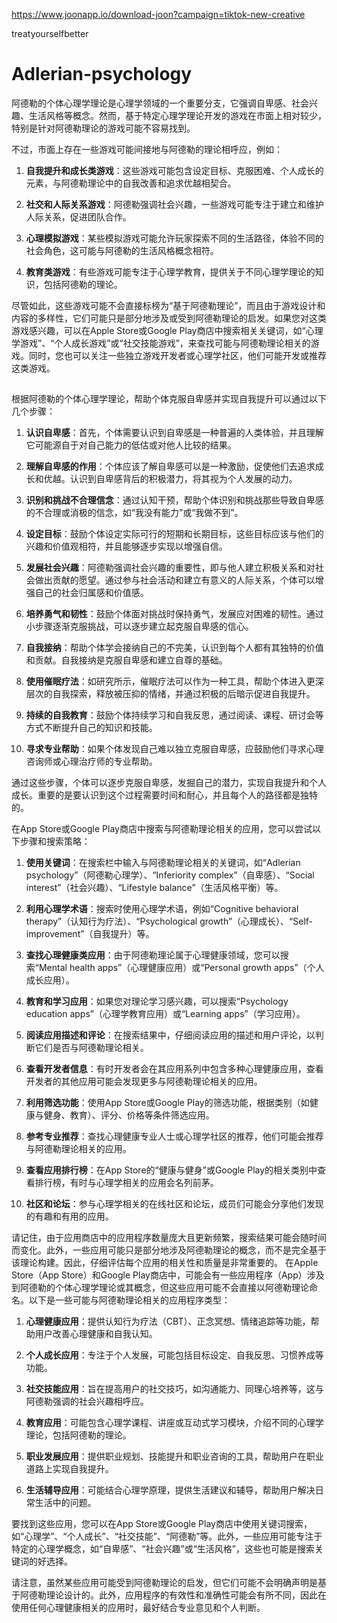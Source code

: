 https://www.joonapp.io/download-joon?campaign=tiktok-new-creative

treatyourselfbetter

# Adlerian-psychology

阿德勒的个体心理学理论是心理学领域的一个重要分支，它强调自卑感、社会兴趣、生活风格等概念。然而，基于特定心理学理论开发的游戏在市面上相对较少，特别是针对阿德勒理论的游戏可能不容易找到。

不过，市面上存在一些游戏可能间接地与阿德勒的理论相呼应，例如：

1. **自我提升和成长类游戏**：这些游戏可能包含设定目标、克服困难、个人成长的元素，与阿德勒理论中的自我改善和追求优越相契合。

2. **社交和人际关系游戏**：阿德勒强调社会兴趣，一些游戏可能专注于建立和维护人际关系，促进团队合作。

3. **心理模拟游戏**：某些模拟游戏可能允许玩家探索不同的生活路径，体验不同的社会角色，这可能与阿德勒的生活风格概念相符。

4. **教育类游戏**：有些游戏可能专注于心理学教育，提供关于不同心理学理论的知识，包括阿德勒的理论。

尽管如此，这些游戏可能不会直接标榜为“基于阿德勒理论”，而且由于游戏设计和内容的多样性，它们可能只是部分地涉及或受到阿德勒理论的启发。如果您对这类游戏感兴趣，可以在Apple Store或Google Play商店中搜索相关关键词，如“心理学游戏”、“个人成长游戏”或“社交技能游戏”，来查找可能与阿德勒理论相关的游戏。同时，您也可以关注一些独立游戏开发者或心理学社区，他们可能开发或推荐这类游戏。

## 

根据阿德勒的个体心理学理论，帮助个体克服自卑感并实现自我提升可以通过以下几个步骤：

1. **认识自卑感**：首先，个体需要认识到自卑感是一种普遍的人类体验，并且理解它可能源自于对自己能力的低估或对他人比较的结果。

2. **理解自卑感的作用**：个体应该了解自卑感可以是一种激励，促使他们去追求成长和优越。认识到自卑感背后的积极潜力，将其视为个人发展的动力。

3. **识别和挑战不合理信念**：通过认知干预，帮助个体识别和挑战那些导致自卑感的不合理或消极的信念，如“我没有能力”或“我做不到”。

4. **设定目标**：鼓励个体设定实际可行的短期和长期目标，这些目标应该与他们的兴趣和价值观相符，并且能够逐步实现以增强自信。

5. **发展社会兴趣**：阿德勒强调社会兴趣的重要性，即与他人建立积极关系和对社会做出贡献的愿望。通过参与社会活动和建立有意义的人际关系，个体可以增强自己的社会归属感和价值感。

6. **培养勇气和韧性**：鼓励个体面对挑战时保持勇气，发展应对困难的韧性。通过小步骤逐渐克服挑战，可以逐步建立起克服自卑感的信心。

7. **自我接纳**：帮助个体学会接纳自己的不完美，认识到每个人都有其独特的价值和贡献。自我接纳是克服自卑感和建立自尊的基础。

8. **使用催眠疗法**：如研究所示，催眠疗法可以作为一种工具，帮助个体进入更深层次的自我探索，释放被压抑的情绪，并通过积极的后暗示促进自我提升。

9. **持续的自我教育**：鼓励个体持续学习和自我反思，通过阅读、课程、研讨会等方式不断提升自己的知识和技能。

10. **寻求专业帮助**：如果个体发现自己难以独立克服自卑感，应鼓励他们寻求心理咨询师或心理治疗师的专业帮助。

通过这些步骤，个体可以逐步克服自卑感，发掘自己的潜力，实现自我提升和个人成长。重要的是要认识到这个过程需要时间和耐心，并且每个人的路径都是独特的。


在App Store或Google Play商店中搜索与阿德勒理论相关的应用，您可以尝试以下步骤和搜索策略：

1. **使用关键词**：在搜索栏中输入与阿德勒理论相关的关键词，如“Adlerian psychology”（阿德勒心理学）、“Inferiority complex”（自卑感）、“Social interest”（社会兴趣）、“Lifestyle balance”（生活风格平衡）等。

2. **利用心理学术语**：搜索时使用心理学术语，例如“Cognitive behavioral therapy”（认知行为疗法）、“Psychological growth”（心理成长）、“Self-improvement”（自我提升）等。

3. **查找心理健康类应用**：由于阿德勒理论属于心理健康领域，您可以搜索“Mental health apps”（心理健康应用）或“Personal growth apps”（个人成长应用）。

4. **教育和学习应用**：如果您对理论学习感兴趣，可以搜索“Psychology education apps”（心理学教育应用）或“Learning apps”（学习应用）。

5. **阅读应用描述和评论**：在搜索结果中，仔细阅读应用的描述和用户评论，以判断它们是否与阿德勒理论相关。

6. **查看开发者信息**：有时开发者会在其应用系列中包含多种心理健康应用，查看开发者的其他应用可能会发现更多与阿德勒理论相关的应用。

7. **利用筛选功能**：使用App Store或Google Play的筛选功能，根据类别（如健康与健身、教育）、评分、价格等条件筛选应用。

8. **参考专业推荐**：查找心理健康专业人士或心理学社区的推荐，他们可能会推荐与阿德勒理论相关的应用。

9. **查看应用排行榜**：在App Store的“健康与健身”或Google Play的相关类别中查看排行榜，有时与心理学相关的应用会名列前茅。

10. **社区和论坛**：参与心理学相关的在线社区和论坛，成员们可能会分享他们发现的有趣和有用的应用。

请记住，由于应用商店中的应用程序数量庞大且更新频繁，搜索结果可能会随时间而变化。此外，一些应用可能只是部分地涉及阿德勒理论的概念，而不是完全基于该理论构建。因此，仔细评估每个应用的相关性和质量是非常重要的。
在Apple Store（App Store）和Google Play商店中，可能会有一些应用程序（App）涉及到阿德勒的个体心理学理论或其概念，但这些应用可能不会直接以阿德勒理论命名。以下是一些可能与阿德勒理论相关的应用程序类型：

1. **心理健康应用**：提供认知行为疗法（CBT）、正念冥想、情绪追踪等功能，帮助用户改善心理健康和自我认知。

2. **个人成长应用**：专注于个人发展，可能包括目标设定、自我反思、习惯养成等功能。

3. **社交技能应用**：旨在提高用户的社交技巧，如沟通能力、同理心培养等，这与阿德勒强调的社会兴趣相呼应。

4. **教育应用**：可能包含心理学课程、讲座或互动式学习模块，介绍不同的心理学理论，包括阿德勒的理论。

5. **职业发展应用**：提供职业规划、技能提升和职业咨询的工具，帮助用户在职业道路上实现自我提升。

6. **生活辅导应用**：可能结合心理学原理，提供生活建议和辅导，帮助用户解决日常生活中的问题。

要找到这些应用，您可以在App Store或Google Play商店中使用关键词搜索，如“心理学”、“个人成长”、“社交技能”、“阿德勒”等。此外，一些应用可能专注于特定的心理学概念，如“自卑感”、“社会兴趣”或“生活风格”，这些也可能是搜索关键词的好选择。

请注意，虽然某些应用可能受到阿德勒理论的启发，但它们可能不会明确声明是基于阿德勒理论设计的。此外，应用程序的有效性和准确性可能会有所不同，因此在使用任何心理健康相关的应用时，最好结合专业意见和个人判断。
